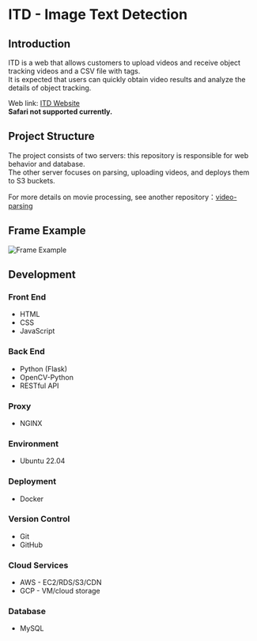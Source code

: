 # ITD - Image Text Detection

## Introduction

ITD is a web that allows customers to upload videos and receive object tracking videos and a CSV file with tags.  
It is expected that users can quickly obtain video results and analyze the details of object tracking.

Web link: [ITD Website](https://www.leo145x.com)  
**Safari not supported currently.**

## Project Structure

The project consists of two servers: this repository is responsible for web behavior and database.  
The other server focuses on parsing, uploading videos, and deploys them to S3 buckets.  

For more details on movie processing, see another repository：[video-parsing](https://github.com/Leo145x/video-parsing)


## Frame Example

![Frame Example](https://github.com/Leo145x/ITD/assets/122880911/d133d52d-0df3-462d-9ad6-22ba6b94150c)

## Development

### Front End

- HTML
- CSS
- JavaScript

### Back End

- Python (Flask)
- OpenCV-Python
- RESTful API

### Proxy

- NGINX

### Environment

- Ubuntu 22.04

### Deployment

- Docker

### Version Control

- Git
- GitHub

### Cloud Services

- AWS - EC2/RDS/S3/CDN
- GCP - VM/cloud storage

### Database

- MySQL
